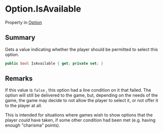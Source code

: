 # Option.IsAvailable

Property in [Option](/api/csharp/yarn.optionset.option.md)

## Summary


Gets a value indicating whether the player should be
permitted to select this option.


```csharp
public bool IsAvailable { get; private set; }
```

## Remarks


If this value is  <code>false</code> , this option had a
line condition on it that failed. The option will still be
delivered to the game, but, depending on the needs of the
game, the game may decide to not allow the player to select
it, or not offer it to the player at all.

This is intended for situations where games wish to show
options that the player _could_ have taken, if some other
condition had been met (e.g. having enough "charisma"
points).


